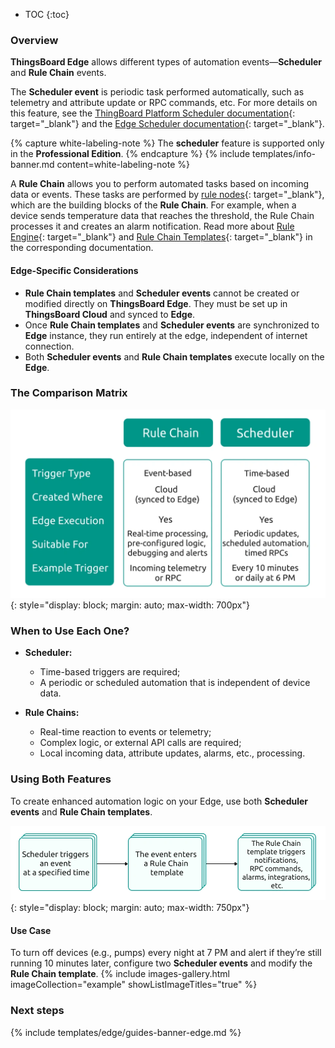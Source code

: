 * TOC
{:toc}

### Overview

**ThingsBoard Edge** allows different types of automation events—**Scheduler** and **Rule Chain** events. 

The **Scheduler event** is periodic task performed automatically, such as telemetry and attribute update or RPC commands, etc.
For more details on this feature, see the [ThingBoard Platform Scheduler documentation](/docs/pe/user-guide/scheduler/){: target="_blank"} and the [Edge Scheduler documentation](/docs/pe/edge/user-guide/scheduler/){: target="_blank"}.

{% capture white-labeling-note %}
The **scheduler** feature is supported only in the **Professional Edition**.
{% endcapture %}
{% include templates/info-banner.md content=white-labeling-note %}

A **Rule Chain** allows you to perform automated tasks based on incoming data or events. 
These tasks are performed by [rule nodes](/docs/pe/user-guide/rule-engine-2-0/overview/#rule-node){: target="_blank"}, which are the building blocks of the **Rule Chain**. For example, when a device sends temperature data that reaches the threshold, the Rule Chain processes it and creates an alarm notification.
Read more about [Rule Engine](/docs/pe/user-guide/rule-engine-2-0/overview/){: target="_blank"} and [Rule Chain Templates](/docs/pe/edge/rule-engine/rule-chain-templates/){: target="_blank"} in the corresponding documentation.

#### Edge-Specific Considerations

* **Rule Chain templates** and **Scheduler events** cannot be created or modified directly on **ThingsBoard Edge**. They must be set up in **ThingsBoard Cloud** and synced to **Edge**.
* Once **Rule Chain templates** and **Scheduler events** are synchronized to **Edge** instance, they run entirely at the edge, independent of internet connection.
* Both **Scheduler events** and **Rule Chain templates** execute locally on the **Edge**.

### The Comparison Matrix 

![comparison-matrix](/images/pe/edge/user-guide/scheduler/comparison-matrix.webp){: style="display: block; margin: auto; max-width: 700px"}

### When to Use Each One?

* **Scheduler:** 
  * Time-based triggers are required;
  * A periodic or scheduled automation that is independent of device data.

* **Rule Chains:**
  * Real-time reaction to events or telemetry;
  * Complex logic, or external API calls are required;
  * Local incoming data, attribute updates, alarms, etc., processing.

### Using Both Features

To create enhanced automation logic on your Edge, use both **Scheduler events** and **Rule Chain templates**. 

![both-features-logic](/images/pe/edge/user-guide/scheduler/both-feature-logic.webp){: style="display: block; margin: auto; max-width: 750px"}

#### Use Case

To turn off devices (e.g., pumps) every night at 7 PM and alert if they’re still running 10 minutes later, configure two **Scheduler events** and modify the **Rule Chain template**.
{% include images-gallery.html imageCollection="example" showListImageTitles="true" %}

### Next steps

{% include templates/edge/guides-banner-edge.md %}
